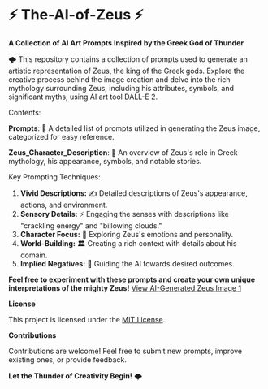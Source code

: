 # ⚡️ The-AI-of-Zeus ⚡️
**A Collection of AI Art Prompts Inspired by the Greek God of Thunder**

🌩️ This repository contains a collection of prompts used to generate an artistic representation of Zeus, the king of the Greek gods. Explore the creative process behind the image creation and delve into the rich mythology surrounding Zeus, including his attributes, symbols, and significant myths, using AI art tool DALL-E 2.

Contents:

**Prompts**: 📝 A detailed list of prompts utilized in generating the Zeus image, categorized for easy reference.

**Zeus_Character_Description**: 📜 An overview of Zeus's role in Greek mythology, his appearance, symbols, and notable stories.

Key Prompting Techniques:

1. **Vivid Descriptions:** ✍️ Detailed descriptions of Zeus's appearance, actions, and environment.
2. **Sensory Details:** ⚡️ Engaging the senses with descriptions like "crackling energy" and "billowing clouds."
3. **Character Focus:** 👑 Exploring Zeus's emotions and personality.
4. **World-Building:** 🏛️ Creating a rich context with details about his domain.
5. **Implied Negatives:** 🚫 Guiding the AI towards desired outcomes.
   
**Feel free to experiment with these prompts and create your own unique interpretations of the mighty Zeus!**
[View AI-Generated Zeus Image 1](<https://drive.google.com/drive/folders/1l_P4s6c7kJEjTwiff7v3h2Rx5vxu5uyX?usp=sharing>)

**License**

This project is licensed under the [MIT License](LICENSE).

**Contributions**

Contributions are welcome! Feel free to submit new prompts, improve existing ones, or provide feedback.

**Let the Thunder of Creativity Begin!** 🌩️
